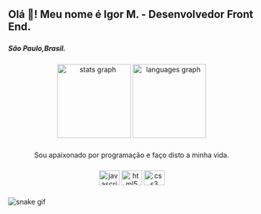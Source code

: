 <h2 align="left">Olá 👋! Meu nome é Igor M.  - Desenvolvedor Front End.</h2>

###

<h5 align="left">São Paulo,Brasil.</h5>

###

<div align="center">
  <img src="https://github-readme-stats.vercel.app/api?hide_title=false&hide_rank=false&show_icons=true&include_all_commits=true&count_private=true&disable_animations=false&theme=rose_pine&locale=pt-br&hide_border=true&username=IgorMarques2019" height="150" alt="stats graph"  />
  <img src="https://github-readme-stats.vercel.app/api/top-langs?locale=pt-br&hide_title=false&layout=compact&card_width=320&langs_count=5&theme=rose_pine&hide_border=true&username=IgorMarques2019" height="150" alt="languages graph"  />
</div>

###

<p align="center">Sou apaixonado por programação e faço disto a minha vida.</p>

###

<div align="center">
  <img src="https://cdn.jsdelivr.net/gh/devicons/devicon/icons/javascript/javascript-original.svg" height="30" width="42" alt="javascript logo"  />
  <img src="https://cdn.jsdelivr.net/gh/devicons/devicon/icons/html5/html5-original.svg" height="30" width="42" alt="html5 logo"  />
  <img src="https://cdn.jsdelivr.net/gh/devicons/devicon/icons/css3/css3-original.svg" height="30" width="42" alt="css3 logo"  />
</div>

###

![snake gif](https://github.com/IgorMarques2019/IgorMarques2019/blob/output/github-contribution-grid-snake.gif)

###
